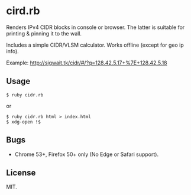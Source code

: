 # cird.rb

Renders IPv4 CIDR blocks in console or browser. The latter is suitable
for printing & pinning it to the wall.

Includes a simple CIDR/VLSM calculator. Works offline (except for geo
ip info).

Example: http://sigwait.tk/cidr/#/?q=128.42.5.17+%7E+128.42.5.18

## Usage

~~~
$ ruby cidr.rb
~~~
or

~~~
$ ruby cidr.rb html > index.html
$ xdg-open !$
~~~

## Bugs

* Chrome 53+, Firefox 50+ only (No Edge or Safari support).

## License

MIT.
